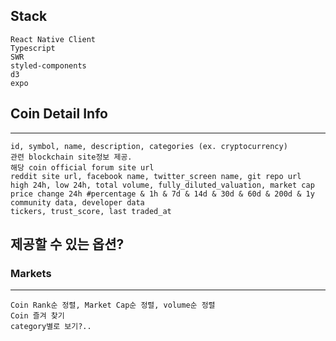 ## Stack
    React Native Client
    Typescript
    SWR
    styled-components
    d3
    expo

## Coin Detail Info
------------------------------
    id, symbol, name, description, categories (ex. cryptocurrency) 
    관련 blockchain site정보 제공.
    해당 coin official forum site url
    reddit site url, facebook name, twitter_screen name, git repo url
    high 24h, low 24h, total volume, fully_diluted_valuation, market cap
    price change 24h #percentage & 1h & 7d & 14d & 30d & 60d & 200d & 1y
    community data, developer data
    tickers, trust_score, last traded_at

## 제공할 수 있는 옵션? 

### Markets
--------------------------------
    Coin Rank순 정렬, Market Cap순 정렬, volume순 정렬
    Coin 즐겨 찾기
    category별로 보기?..



